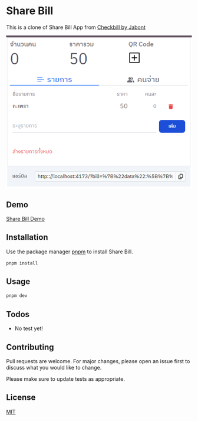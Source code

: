 # Share Bill

This is a clone of Share Bill App from [Checkbill by Jabont](https://jabont.com/checkbill/)

![Share Bill](./share-bill.png)

## Demo

[Share Bill Demo](https://luckkrit.github.io/share-bill/)

## Installation

Use the package manager [pnpm](https://pip.pypa.io/en/stable/) to install Share Bill.

```bash
pnpm install
```

## Usage

```bash
pnpm dev
```

## Todos

- No test yet!

## Contributing

Pull requests are welcome. For major changes, please open an issue first
to discuss what you would like to change.

Please make sure to update tests as appropriate.

## License

[MIT](https://choosealicense.com/licenses/mit/)
